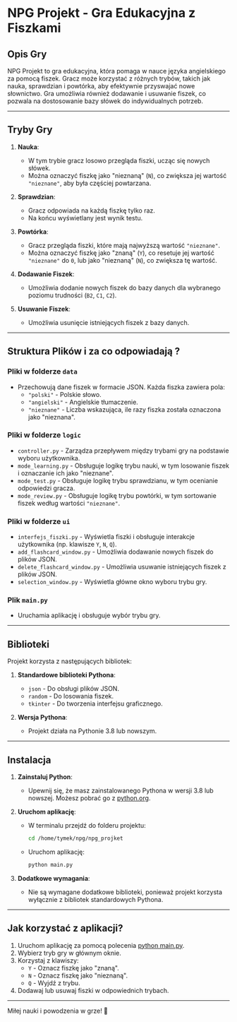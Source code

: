 # NPG Projekt - Gra Edukacyjna z Fiszkami

## **Opis Gry**
NPG Projekt to gra edukacyjna, która pomaga w nauce języka angielskiego za pomocą fiszek. Gracz może korzystać z różnych trybów, takich jak nauka, sprawdzian i powtórka, aby efektywnie przyswajać nowe słownictwo. Gra umożliwia również dodawanie i usuwanie fiszek, co pozwala na dostosowanie bazy słówek do indywidualnych potrzeb.

---

## **Tryby Gry**
1. **Nauka**:
   - W tym trybie gracz losowo przegląda fiszki, ucząc się nowych słówek.
   - Można oznaczyć fiszkę jako "nieznaną" (`N`), co zwiększa jej wartość `"nieznane"`, aby była częściej powtarzana.

2. **Sprawdzian**:
   - Gracz odpowiada na każdą fiszkę tylko raz.
   - Na końcu wyświetlany jest wynik testu.

3. **Powtórka**:
   - Gracz przegląda fiszki, które mają najwyższą wartość `"nieznane"`.
   - Można oznaczyć fiszkę jako "znaną" (`Y`), co resetuje jej wartość `"nieznane"` do `0`, lub jako "nieznaną" (`N`), co zwiększa tę wartość.

4. **Dodawanie Fiszek**:
   - Umożliwia dodanie nowych fiszek do bazy danych dla wybranego poziomu trudności (`B2`, `C1`, `C2`).

5. **Usuwanie Fiszek**:
   - Umożliwia usunięcie istniejących fiszek z bazy danych.

---

##  **Struktura Plików i za co odpowiadają ?**

### **Pliki w folderze `data`**
- Przechowują dane fiszek w formacie JSON. Każda fiszka zawiera pola:
  - `"polski"` - Polskie słowo.
  - `"angielski"` - Angielskie tłumaczenie.
  - `"nieznane"` - Liczba wskazująca, ile razy fiszka została oznaczona jako "nieznana".

### **Pliki w folderze `logic`**
- `controller.py` - Zarządza przepływem między trybami gry na podstawie wyboru użytkownika.
- `mode_learning.py` - Obsługuje logikę trybu nauki, w tym losowanie fiszek i oznaczanie ich jako "nieznane".
- `mode_test.py` - Obsługuje logikę trybu sprawdzianu, w tym ocenianie odpowiedzi gracza.
- `mode_review.py` - Obsługuje logikę trybu powtórki, w tym sortowanie fiszek według wartości `"nieznane"`.

### **Pliki w folderze `ui`**
- `interfejs_fiszki.py` - Wyświetla fiszki i obsługuje interakcje użytkownika (np. klawisze `Y`, `N`, `Q`).
- `add_flashcard_window.py` - Umożliwia dodawanie nowych fiszek do plików JSON.
- `delete_flashcard_window.py` - Umożliwia usuwanie istniejących fiszek z plików JSON.
- `selection_window.py` - Wyświetla główne okno wyboru trybu gry.

### **Plik `main.py`**
- Uruchamia aplikację i obsługuje wybór trybu gry.

---

## **Biblioteki**
Projekt korzysta z następujących bibliotek:
1. **Standardowe biblioteki Pythona**:
   - `json` - Do obsługi plików JSON.
   - `random` - Do losowania fiszek.
   - `tkinter` - Do tworzenia interfejsu graficznego.

2. **Wersja Pythona**:
   - Projekt działa na Pythonie 3.8 lub nowszym.

---

## **Instalacja**
1. **Zainstaluj Python**:
   - Upewnij się, że masz zainstalowanego Pythona w wersji 3.8 lub nowszej. Możesz pobrać go z [python.org](https://www.python.org/).

2. **Uruchom aplikację**:
   - W terminalu przejdź do folderu projektu:
     ```bash
     cd /home/tymek/npg/npg_projket
     ```
   - Uruchom aplikację:
     ```bash
     python main.py
     ```

3. **Dodatkowe wymagania**:
   - Nie są wymagane dodatkowe biblioteki, ponieważ projekt korzysta wyłącznie z bibliotek standardowych Pythona.

---

## **Jak korzystać z aplikacji?**
1. Uruchom aplikację za pomocą polecenia [python main.py](http://_vscodecontentref_/0).
2. Wybierz tryb gry w głównym oknie.
3. Korzystaj z klawiszy:
   - `Y` - Oznacz fiszkę jako "znaną".
   - `N` - Oznacz fiszkę jako "nieznaną".
   - `Q` - Wyjdź z trybu.
4. Dodawaj lub usuwaj fiszki w odpowiednich trybach.

---

Miłej nauki i powodzenia w grze! 🎉
